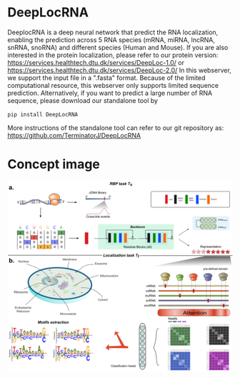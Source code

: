 # DeepLocRNA

DeeplocRNA is a deep neural network that predict the RNA localization, enabling the prediction across 5 RNA species (mRNA, miRNA, lncRNA, snRNA, snoRNA) and different species (Human and Mouse). 
If you are also interested in the protein localization, please refer to our protein version:
https://services.healthtech.dtu.dk/services/DeepLoc-1.0/
or
https://services.healthtech.dtu.dk/services/DeepLoc-2.0/
In this webserver, we support the input file in a ".fasta" format. Because of the limited computational resource, this webserver only supports limited sequence prediction.
Alternatively, if you want to predict a large number of RNA sequence, please download our standalone tool by
```
pip install DeepLocRNA
```
More instructions of the standalone tool can refer to our git repository as: 
https://github.com/TerminatorJ/DeepLocRNA
# Concept image
![DeepLocRNA](assets/Figure1small.png)


